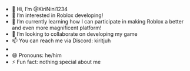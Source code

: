 - 👋 Hi, I’m @KiriNini1234
- 👀 I’m interested in Roblox developing!
- 🌱 I’m currently learning how I can participate in making Roblox a better and even more magnificent platform!
- 💞️ I’m looking to collaborate on developing my game
- 📫 You can reach me via Discord: kiritjuh
- 
- 😄 Pronouns: he/him
- ⚡ Fun fact: nothing special about me


<!---
KiriNini1234/KiriNini1234 is a ✨ special ✨ repository because its `README.md` (this file) appears on your GitHub profile.
You can click the Preview link to take a look at your changes.
--->
